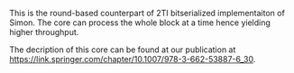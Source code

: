 This is the round-based counterpart of 2TI bitserialized implementaiton of Simon. 
The core can process the whole block at a time hence yielding higher throughput.

The decription of this core can be found at our publication at https://link.springer.com/chapter/10.1007/978-3-662-53887-6_30.


